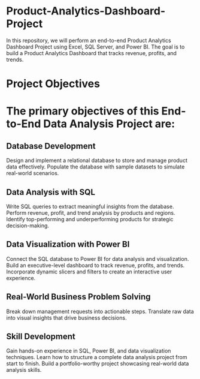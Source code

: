 # Product-Analytics-Dashboard-Project
In this repository, we will perform an end-to-end Product Analytics Dashboard Project using Excel, SQL Server, and Power BI. The goal is to build a Product Analytics Dashboard that tracks revenue, profits, and trends. 
# Project Objectives
# The primary objectives of this End-to-End Data Analysis Project are:

## Database Development

Design and implement a relational database to store and manage product data effectively.
Populate the database with sample datasets to simulate real-world scenarios.

## Data Analysis with SQL

Write SQL queries to extract meaningful insights from the database. Perform revenue, profit, and trend analysis by products and regions.
Identify top-performing and underperforming products for strategic decision-making.

## Data Visualization with Power BI

Connect the SQL database to Power BI for data analysis and visualization.
Build an executive-level dashboard to track revenue, profits, and trends.
Incorporate dynamic slicers and filters to create an interactive user experience.

## Real-World Business Problem Solving

Break down management requests into actionable steps.
Translate raw data into visual insights that drive business decisions.

## Skill Development

Gain hands-on experience in SQL, Power BI, and data visualization techniques.
Learn how to structure a complete data analysis project from start to finish.
Build a portfolio-worthy project showcasing real-world data analysis skills.
